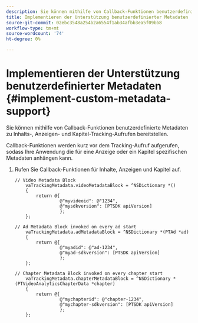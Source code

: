 ```yaml
---
description: Sie können mithilfe von Callback-Funktionen benutzerdefinierte Metadaten zu Inhalts-, Anzeigen- und Kapitel-Tracking-Aufrufen bereitstellen.
title: Implementieren der Unterstützung benutzerdefinierter Metadaten
source-git-commit: 02ebc3548a254b2a6554f1ab34afbb3ea5f09bb8
workflow-type: tm+mt
source-wordcount: '74'
ht-degree: 0%

---
```


# Implementieren der Unterstützung benutzerdefinierter Metadaten {#implement-custom-metadata-support}

Sie können mithilfe von Callback-Funktionen benutzerdefinierte Metadaten zu Inhalts-, Anzeigen- und Kapitel-Tracking-Aufrufen bereitstellen.

Callback-Funktionen werden kurz vor dem Tracking-Aufruf aufgerufen, sodass Ihre Anwendung die für eine Anzeige oder ein Kapitel spezifischen Metadaten anhängen kann.

1. Rufen Sie Callback-Funktionen für Inhalte, Anzeigen und Kapitel auf.

   ```
   // Video Metadata Block 
       vaTrackingMetadata.videoMetadataBlock = ^NSDictionary *() 
       { 
           return @{ 
                    @"myvideoid": @"1234", 
                    @"mysdkversion": [PTSDK apiVersion] 
                    }; 
       }; 
   
   // Ad Metadata Block invoked on every ad start 
       vaTrackingMetadata.adMetadataBlock = ^NSDictionary *(PTAd *ad) 
       { 
           return @{ 
                    @"myadid": @"ad-1234", 
                    @"myad-sdkversion": [PTSDK apiVersion] 
                    }; 
       }; 
   
   // Chapter Metadata Block invoked on every chapter start 
       vaTrackingMetadata.chapterMetadataBlock = ^NSDictionary *(PTVideoAnalyticsChapterData *chapter) 
       { 
           return @{ 
                    @"mychapterid": @"chapter-1234", 
                    @"mychapter-sdkversion": [PTSDK apiVersion] 
                    }; 
       };
   ```

